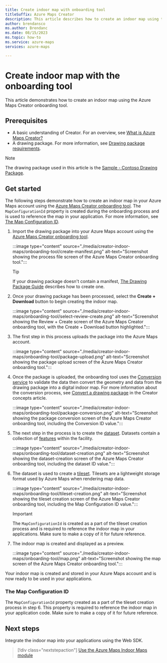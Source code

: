 ```yaml
---
title: Create indoor map with onboarding tool
titleSuffix: Azure Maps Creator
description: This article describes how to create an indoor map using the onboarding tool
author: brendansco
ms.author: Brendanc
ms.date: 08/15/2023
ms.topic: how-to
ms.service: azure-maps
services: azure-maps

---
```


# Create indoor map with the onboarding tool

This article demonstrates how to create an indoor map using the Azure Maps Creator onboarding tool.

## Prerequisites

- A basic understanding of Creator. For an overview, see [What is Azure Maps Creator?]
- A drawing package. For more information, see [Drawing package requirements].

> [!NOTE]
> The drawing package used in this article is the [Sample - Contoso Drawing Package].

## Get started

The following steps demonstrate how to create an indoor map in your Azure Maps account using the [Azure Maps Creator onboarding tool]. The `MapConfigurationId` property is created during the onboarding process and is used to reference the map in your application. For more information, see [The Map Configuration ID].

1. Import the drawing package into your Azure Maps account using the [Azure Maps Creator onboarding tool].

    :::image type="content" source="./media/creator-indoor-maps/onboarding-tool/create-manifest.png" alt-text="Screenshot showing the process file screen of the Azure Maps Creator onboarding tool.":::

    > [!TIP]
    > If your drawing package doesn't contain a manifest, [The Drawing Package Guide] describes how to create one.

1. Once your drawing package has been processed, select the **Create + Download** button to begin creating the indoor map.

    :::image type="content" source="./media/creator-indoor-maps/onboarding-tool/select-review-create.png" alt-text="Screenshot showing the Review + Create screen of the Azure Maps Creator onboarding tool, with the Create + Download button highlighted.":::

1. The first step in this process uploads the package into the Azure Maps account.

    :::image type="content" source="./media/creator-indoor-maps/onboarding-tool/package-upload.png" alt-text="Screenshot showing the package upload screen of the Azure Maps Creator onboarding tool.":::

1. Once the package is uploaded, the onboarding tool uses the [Conversion service] to validate the data then convert the geometry and data from the drawing package into a digital indoor map. For more information about the conversion process, see [Convert a drawing package] in the Creator concepts article.

    :::image type="content" source="./media/creator-indoor-maps/onboarding-tool/package-conversion.png" alt-text="Screenshot showing the package conversion screen of the Azure Maps Creator onboarding tool, including the Conversion ID value.":::

1. The next step in the process is to create the [dataset]. Datasets contain a collection of [features] within the facility.

    :::image type="content" source="./media/creator-indoor-maps/onboarding-tool/dataset-creation.png" alt-text="Screenshot showing the dataset-creation screen of the Azure Maps Creator onboarding tool, including the dataset ID value.":::

1. The dataset is used to create a [tileset]. Tilesets are a lightweight storage format used by Azure Maps when rendering map data.

    :::image type="content" source="./media/creator-indoor-maps/onboarding-tool/tileset-creation.png" alt-text="Screenshot showing the tileset creation screen of the Azure Maps Creator onboarding tool, including the Map Configuration ID value.":::

    > [!IMPORTANT]
    > The `MapConfigurationId` is created as a part of the tileset creation process and is required to reference the indoor map in your applications. Make sure to make a copy of it for future reference.

1. The indoor map is created and displayed as a preview.

     :::image type="content" source="./media/creator-indoor-maps/onboarding-tool/map.png" alt-text="Screenshot showing the map screen of the Azure Maps Creator onboarding tool.":::

Your indoor map is created and stored in your Azure Maps account and is now ready to be used in your applications.

### The Map Configuration ID

 The `MapConfigurationId` property created as a part of the tileset creation process in step 6. This property is required to reference the indoor map in your application code. Make sure to make a copy of it for future reference.

## Next steps

Integrate the indoor map into your applications using the Web SDK.

> [!div class="nextstepaction"]
> [Use the Azure Maps Indoor Maps module]

[Azure Maps Creator onboarding tool]: https://azure.github.io/azure-maps-creator-onboarding-tool
[Conversion service]: /rest/api/maps-creator/conversion
[Convert a drawing package]: creator-indoor-maps.md#convert-a-drawing-package
[dataset]: creator-indoor-maps.md#datasets
[Drawing package requirements]: drawing-requirements.md?pivots=drawing-package-v2
[features]: glossary.md#feature
[Sample - Contoso Drawing Package]: https://github.com/Azure-Samples/am-creator-indoor-data-examples/blob/master/Drawing%20Package%202.0/Sample%20-%20Contoso%20Drawing%20Package.zip
[The Drawing Package Guide]: drawing-package-guide.md?pivots=drawing-package-v2#the-azure-maps-creator-onboarding-tool
[The Map Configuration ID]: #the-map-configuration-id
[tileset]: creator-indoor-maps.md#tilesets
[Use the Azure Maps Indoor Maps module]: how-to-use-indoor-module.md
[What is Azure Maps Creator?]: about-creator.md
